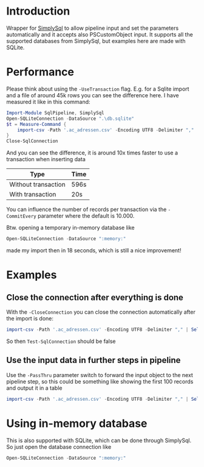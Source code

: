 # Introduction

Wrapper for [SimplySql](https://github.com/mithrandyr/SimplySql/) to allow pipeline input and set the parameters automatically and it accepts also PSCustomObject input. It supports all the supported databases from SimplySql, but examples here are made with SQLite.

# Performance

Please think about using the `-UseTransaction` flag. E.g. for a Sqlite import and a file of around 45k rows you can see the difference here. I have measured it like in this command:

```PowerShell
Import-Module SqlPipeline, SimplySql
Open-SQLiteConnection -DataSource ".\db.sqlite"
$t = Measure-Command {
    import-csv -Path '.ac_adressen.csv' -Encoding UTF8 -Delimiter "," | Add-RowsToSql -verbose -TableName "addresses" -UseTransaction
}
Close-SqlConnection
```

And you can see the difference, it is around 10x times faster to use a transaction when inserting data

Type|Time
-|-
Without transaction|596s
With transaction|20s

You can influence the number of records per transaction via the `-CommitEvery` parameter where the default is 10.000.

Btw. opening a temporary in-memory database like

```PowerShell
Open-SQLiteConnection -DataSource ":memory:"
```

made my import then in 18 seconds, which is still a nice improvement!

# Examples

## Close the connection after everything is done

With the `-CloseConnection` you can close the connection automatically after the import is done:

```PowerShell
import-csv -Path '.ac_adressen.csv' -Encoding UTF8 -Delimiter "," | Select-Object -first 100 | Add-RowsToSql -verbose -TableName "addresses" -UseTransaction -CloseConnection
```

So then `Test-SqlConnection` should be false

## Use the input data in further steps in pipeline

Use the `-PassThru` parameter switch to forward the input object to the next pipeline step, so this could be something like showing the first 100 records and output it in a table

```PowerShell
import-csv -Path '.ac_adressen.csv' -Encoding UTF8 -Delimiter "," | Select-Object -first 100 | Add-RowsToSql -TableName "addresses" -PassThru | Out-GridView
```

# Using in-memory database

This is also supported with SQLite, which can be done through SimplySql. So just open the database connection like

```PowerShell
Open-SQLiteConnection -DataSource ":memory:"
```


